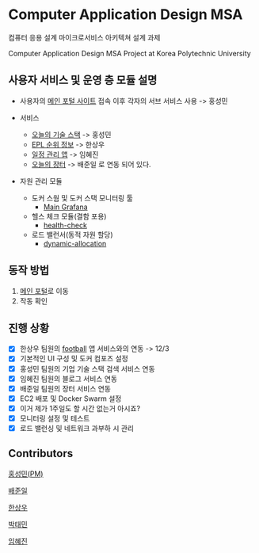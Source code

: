 # Computer Application Design MSA

컴퓨터 응용 설계 마이크로서비스 아키텍쳐 설계  과제 

Computer Application Design MSA Project at Korea Polytechnic University

## 사용자 서비스 및 운영 층 모듈 설명

- 사용자의 [메인 포털 사이트](http://ec2-3-34-48-86.ap-northeast-2.compute.amazonaws.com/) 접속 이후 각자의 서브 서비스 사용 -> 홍성민
- 서비스
	- [오늘의 기술 스택](http://ec2-3-34-48-86.ap-northeast-2.compute.amazonaws.com/) -> 홍성민
	- [EPL 순위 정보](http://ec2-3-34-48-86.ap-northeast-2.compute.amazonaws.com:8001/rank) -> 한상우
	- [일정 관리 앱](http://ec2-3-34-48-86.ap-northeast-2.compute.amazonaws.com:8004/example-webapp/main.jsp) -> 임혜진
	- [오늘의 장터](http://ec2-3-34-48-86.ap-northeast-2.compute.amazonaws.com:8002/goods/list) -> 배준일
	로 연동 되어 있다. 

- 자원 관리 모듈
	- 도커 스웜 및 도커 스택 모니터링 툴
		- [Main Grafana](http://ec2-3-34-48-86.ap-northeast-2.compute.amazonaws.com:3000/d/zr_baSRmk/docker-swarm-services?refresh=30s&orgId=1)
	- 헬스 체크 모듈(결함 포용)
		- [health-check]()
	- 로드 밸런서(동적 자원 할당)
		- [dynamic-allocation]()


## 동작 방법
1. [메인 포털](http://ec2-3-34-48-86.ap-northeast-2.compute.amazonaws.com/)로 이동
2. 작동 확인


## 진행 상황
- [x] 한상우 팀원의 [football](https://github.com/comungsul/football) 앱 서비스와의 연동 -> 12/3
- [x] 기본적인 UI 구성 및 도커 컴포즈 설정 
- [x] 홍성민 팀원의 기업 기술 스택 검색 서비스 연동 
- [x] 임혜진 팀원의 블로그 서비스 연동
- [x] 배준일 팀원의 장터 서비스 연동
- [x] EC2 배포 및 Docker Swarm 설정 
- [x] 이거 제가 1주일도 할 시간 없는거 아시죠?
- [x] 모니터링 설정 및 테스트
- [x] 로드 밸런싱 및 네트워크 과부하 시 관리
## Contributors 
[홍성민(PM)](https://github.com/KKodiac) 

[배준일](https://github.com/bjo6300)

[한상우](https://github.com/sktkddn777)

[박태민](https://github.com/Taemin0624)

[임혜진](https://github.com/imagine99)

